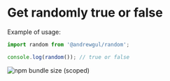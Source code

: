 # Get randomly true or false
Example of usage:
```javascript
import random from '@andrewgul/random';

console.log(random()); // true or false
```
![npm bundle size (scoped)](https://img.shields.io/bundlephobia/min/@andrewgul/random)